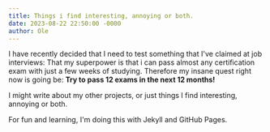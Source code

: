 ```yaml
---
title: Things i find interesting, annoying or both.
date: 2023-08-22 22:50:00 -0000
author: Ole
---
```


I have recently decided that I need to test something that I've claimed at job interviews:
That my superpower is that i can pass almost any certification exam with just a few weeks of studying.
Therefore my insane quest right now is going be: **Try to pass 12 exams in the next 12 months!**

I might write about my other projects, or just things I find interesting, annoying or both.

For fun and learning, I'm doing this with Jekyll and GitHub Pages.


